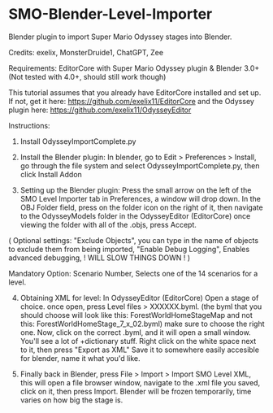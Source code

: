 # SMO-Blender-Level-Importer
Blender plugin to import Super Mario Odyssey stages into Blender.

Credits: exelix, MonsterDruide1, ChatGPT, Zee

Requirements:
EditorCore with Super Mario Odyssey plugin & Blender 3.0+ (Not tested with 4.0+, should still work though)

This tutorial assumes that you already have EditorCore installed and set up. If not, get it here: https://github.com/exelix11/EditorCore
and the Odyssey plugin here:
https://github.com/exelix11/OdysseyEditor

Instructions:

1. Install OdysseyImportComplete.py

2. Install the Blender plugin: In blender, go to Edit > Preferences > Install, go through the file system and select OdysseyImportComplete.py, then click Install Addon

3. Setting up the Blender plugin: Press the small arrow on the left of the SMO Level Importer tab in Preferences, a window will drop down. In the OBJ Folder field,
press on the folder icon on the right of it, then navigate to the OdysseyModels folder in the OdysseyEditor (EditorCore) once viewing the folder with all of the .objs,
press Accept.

( Optional settings: "Exclude Objects", you can type in the name of objects to exclude them from  being imported, "Enable Debug Logging", Enables advanced
debugging, ! WILL SLOW THINGS DOWN ! )

Mandatory Option: Scenario Number, Selects one of the 14 scenarios for a level.

4. Obtaining XML for level: In OdysseyEditor (EditorCore) Open a stage of choice. once open, press Level files > XXXXXX.byml. (the byml that you should choose will
look like this: ForestWorldHomeStageMap and not this: ForestWorldHomeStage_7_x_02.byml) make sure to choose the right one.
Now, click on the correct .byml, and it will open a small window. You'll see a lot of +dictionary stuff. Right click on the white space next to it, then press "Export as XML"
Save it to somewhere easily accesible for blender, name it what you'd like.

5. Finally back in Blender, press File > Import > Import SMO Level XML, this will open a file browser window, navigate to the .xml file you saved, click on it, then press
Import. Blender will be frozen temporarily, time varies on how big the stage is. 
